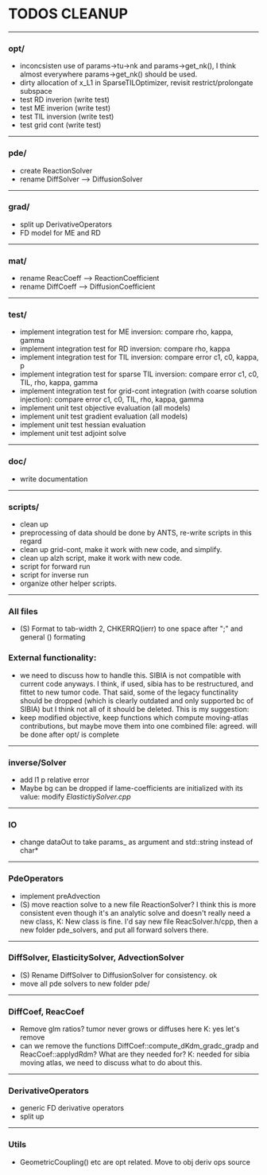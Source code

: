 # TODOS CLEANUP
---

### opt/
- inconcsisten use of params->tu->nk and params->get_nk(), I think almost everywhere params->get_nk() should be used.
- dirty allocation of x_L1 in SparseTILOptimizer, revisit restrict/prolongate subspace
- test RD inverion (write test)
- test ME inverion (write test)
- test TIL inversion (write test)
- test grid cont (write test)


---

### pde/
- create ReactionSolver
- rename DiffSolver --> DiffusionSolver


---

### grad/
- split up DerivativeOperators
- FD model for ME and RD


---

### mat/
- rename ReacCoeff --> ReactionCoefficient 
- rename DiffCoeff --> DiffusionCoefficient


---

### test/
- implement integration test for ME inversion: compare rho, kappa, gamma
- implement integration test for RD inversion: compare rho, kappa
- implement integration test for TIL inversion: compare error c1, c0, kappa, p
- implement integration test for sparse TIL inversion:  compare error c1, c0, TIL, rho, kappa, gamma
- implement integration test for grid-cont integration (with coarse solution injection):  compare error c1, c0, TIL, rho, kappa, gamma
- implement unit test objective evaluation (all models)
- implement unit test gradient evaluation (all models)
- implement unit test hessian evaluation
- implement unit test adjoint solve


---

### doc/
- write documentation

---

### scripts/
- clean up
- preprocessing of data should be done by ANTS, re-write scripts in this regard
- clean up grid-cont, make it work with new code, and simplify.
- clean up alzh script, make it work with new code.
- script for forward run
- script for inverse run
- organize other helper scripts.


---


### All files
 - (S) Format to tab-width 2, CHKERRQ(ierr) to one space after ";" and general \(\) formating

### External functionality:
 - we need to discuss how to handle this. SIBIA is not compatible with current code anyways. I think, if used, sibia has to be restructured, and fittet to new tumor code. That said, some of the legacy functinality should be dropped (which is clearly
   outdated and only supported bc of SIBIA) but I think not all of it should be deleted. This is my suggestion:
 - keep modified objective, keep functions which compute moving-atlas contributions, but maybe move them into one combined file: agreed. will be done after opt/ is complete
 ---

### inverse/Solver
 - add l1 p relative error
 - Maybe bg can be dropped if lame-coefficients are initialized with its value:  modify _ElastictiySolver.cpp_
---

### IO
- change dataOut to take params_ as argument and std::string instead of char*
---

### PdeOperators
- implement preAdvection
- (S) move reaction solve to a new file ReactionSolver? I think this is more consistent even though it's an analytic solve and doesn't really need a new class, K: New class is fine. I'd say new file ReacSolver.h/cpp, then a new folder pde_solvers, and
  put all forward solvers there.
 
--- 
### DiffSolver, ElasticitySolver, AdvectionSolver
- (S) Rename DiffSolver to DiffusionSolver for consistency. ok
- move all pde solvers to new folder pde/


--- 
### DiffCoef, ReacCoef
- Remove glm ratios? tumor never grows or diffuses here K: yes let's remove
- can we remove the functions DiffCoef::compute_dKdm_gradc_gradp and ReacCoef::applydRdm? What are they needed for? K: needed for sibia moving atlas, we need to discuss what to do about this.

--- 
### DerivativeOperators
- generic FD derivative operators
- split up

---
### Utils
- GeometricCoupling() etc are opt related. Move to obj deriv ops source

